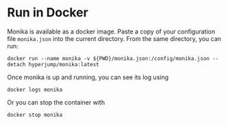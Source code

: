 # Run in Docker

Monika is available as a docker image. Paste a copy of your configuration file `monika.json` into the current directory.
From the same directory, you can run:

```
docker run --name monika -v ${PWD}/monika.json:/config/monika.json --detach hyperjump/monika:latest
```

Once monika is up and running, you can see its log using

```
docker logs monika
```

Or you can stop the container with

```
docker stop monika
```
